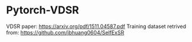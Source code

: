 # Pytorch-VDSR

VDSR paper: https://arxiv.org/pdf/1511.04587.pdf
Training dataset retrived from: https://github.com/jbhuang0604/SelfExSR
